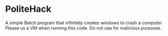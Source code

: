 # PoliteHack
A simple Batch program that infinitely creates windows to crash a computer. Please us a VM when running this code. Do not use for malicious purposes.
